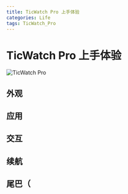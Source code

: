 ```yaml
---
title: TicWatch Pro 上手体验
categories: Life
tags: TicWatch_Pro
---
```

# TicWatch Pro 上手体验

![TicWatch Pro](https://live.staticflickr.com/65535/46859164225_c88845c1d8_k_d.jpg)

## 外观

## 应用

## 交互

## 续航

## 尾巴（
